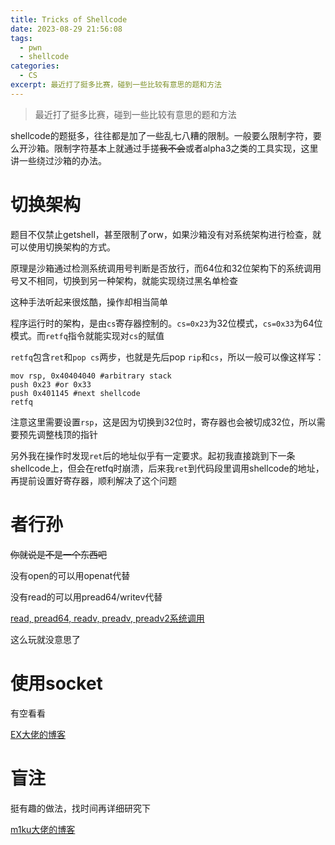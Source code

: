 ```yaml
---
title: Tricks of Shellcode
date: 2023-08-29 21:56:08
tags:
  - pwn
  - shellcode
categories:
  - CS
excerpt: 最近打了挺多比赛，碰到一些比较有意思的题和方法
---
```


> 最近打了挺多比赛，碰到一些比较有意思的题和方法

shellcode的题挺多，往往都是加了一些乱七八糟的限制。一般要么限制字符，要么开沙箱。限制字符基本上就通过手搓~~我不会~~或者alpha3之类的工具实现，这里讲一些绕过沙箱的办法。

# 切换架构

题目不仅禁止getshell，甚至限制了orw，如果沙箱没有对系统架构进行检查，就可以使用切换架构的方式。

原理是沙箱通过检测系统调用号判断是否放行，而64位和32位架构下的系统调用号又不相同，切换到另一种架构，就能实现绕过黑名单检查

这种手法听起来很炫酷，操作却相当简单

程序运行时的架构，是由`cs`寄存器控制的。`cs=0x23`为32位模式，`cs=0x33`为64位模式。而`retfq`指令就能实现对`cs`的赋值

`retfq`包含`ret`和`pop cs`两步，也就是先后pop `rip`和`cs`，所以一般可以像这样写：

```assembly
mov rsp, 0x40404040 #arbitrary stack
push 0x23 #or 0x33
push 0x401145 #next shellcode
retfq
```

注意这里需要设置`rsp`，这是因为切换到32位时，寄存器也会被切成32位，所以需要预先调整栈顶的指针

另外我在操作时发现`ret`后的地址似乎有一定要求。起初我直接跳到下一条shellcode上，但会在retfq时崩溃，后来我`ret`到代码段里调用shellcode的地址，再提前设置好寄存器，顺利解决了这个问题

# 者行孙

~~你就说是不是一个东西吧~~

没有open的可以用openat代替

没有read的可以用pread64/writev代替

[read, pread64, readv, preadv, preadv2系统调用](https://evian-zhang.github.io/introduction-to-linux-x86_64-syscall/src/filesystem/read-pread64-readv-preadv-preadv2.html)

这么玩就没意思了

# 使用socket

有空看看

[EX大佬的博客](http://blog.eonew.cn/2019-06-03.%E5%8F%8D%E5%90%91shellcode.html)

# 盲注

挺有趣的做法，找时间再详细研究下

[m1ku大佬的博客](https://m1ku.in/archives/737)


